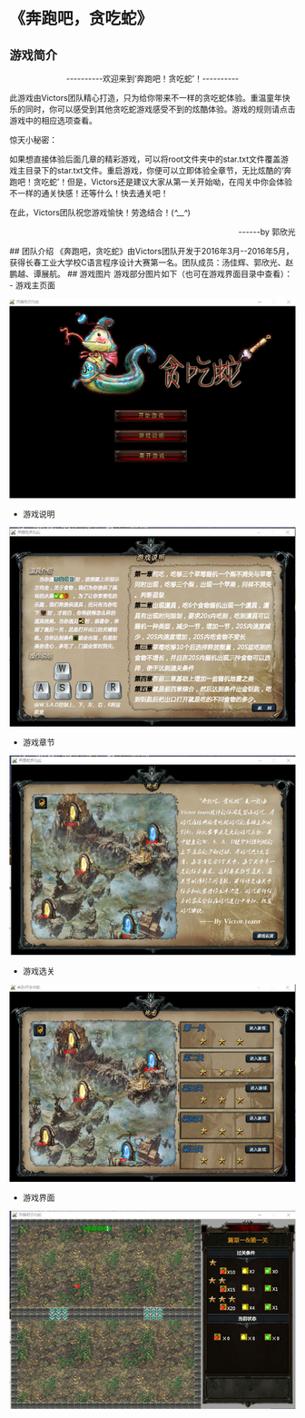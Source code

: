 # 《奔跑吧，贪吃蛇》
## 游戏简介
<center>----------欢迎来到‘奔跑吧！贪吃蛇’！----------</center>

此游戏由Victors团队精心打造，只为给你带来不一样的贪吃蛇体验。重温童年快乐的同时，你可以感受到其他贪吃蛇游戏感受不到的炫酷体验。游戏的规则请点击游戏中的相应选项查看。

惊天小秘密：

如果想直接体验后面几章的精彩游戏，可以将root文件夹中的star.txt文件覆盖游戏主目录下的star.txt文件。重启游戏，你便可以立即体验全章节，无比炫酷的‘奔跑吧！贪吃蛇’！但是，Victors还是建议大家从第一关开始呦，在闯关中你会体验不一样的通关快感！还等什么！快去通关吧！

在此，Victors团队祝您游戏愉快！劳逸结合！(*^__^*)

<p align="right">------by 郭欣光</p>
## 团队介绍
《奔跑吧，贪吃蛇》由Victors团队开发于2016年3月--2016年5月，获得长春工业大学校C语言程序设计大赛第一名。团队成员：汤佳辉、郭欣光、赵鹏越、谭展航。
## 游戏图片
游戏部分图片如下（也可在游戏界面目录中查看）：
- 游戏主页面

![](游戏界面/主页.png)
- 游戏说明

![](游戏界面/游戏说明.png)
- 游戏章节

![](游戏界面/游戏章节.png)
- 游戏选关

![](游戏界面/游戏选关.png)
- 游戏界面

![](游戏界面/游戏界面.png)